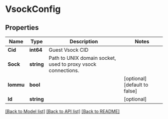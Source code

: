 # VsockConfig

## Properties

Name | Type | Description | Notes
------------ | ------------- | ------------- | -------------
**Cid** | **int64** | Guest Vsock CID | 
**Sock** | **string** | Path to UNIX domain socket, used to proxy vsock connections. | 
**Iommu** | **bool** |  | [optional] [default to false]
**Id** | **string** |  | [optional]

[[Back to Model list]](../README.md#documentation-for-models) [[Back to API list]](../README.md#documentation-for-api-endpoints) [[Back to README]](../README.md)


